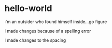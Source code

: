 # hello-world

i'm an outsider who found himself inside...go figure 

I made changes because of a spelling error

I made changes to the spacing
